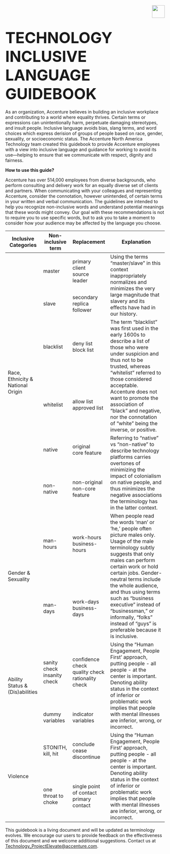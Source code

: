 <img align="right" height="40" src="https://www.accenture.com/t20180820T081710Z__w__/us-en/_acnmedia/Accenture/Dev/Redesign/Acc_Logo_Black_Purple_RGB.png">  
<br /><br />

# <font size="12">**TECHNOLOGY INCLUSIVE <br />LANGUAGE GUIDEBOOK**</font>

As an organization, Accenture believes in building an inclusive workplace and contributing to a world where equality thrives. Certain terms or expressions can unintentionally harm, perpetuate damaging stereotypes, and insult people. Inclusive language avoids bias, slang terms, and word choices which express derision of groups of people based on race, gender, sexuality, or socioeconomic status.  The Accenture North America Technology team created this guidebook to provide Accenture employees with a view into inclusive language and guidance for working to avoid its use—helping to ensure that we communicate with respect, dignity and fairness.

**How to use this guide?**

Accenture has over 514,000 employees from diverse backgrounds, who perform consulting and delivery work for an equally diverse set of clients and partners. When communicating with your colleagues and representing Accenture, consider the connotation, however unintended, of certain terms in your written and verbal communication. The guidelines are intended to help you recognize non-inclusive words and understand potential meanings that these words might convey. Our goal with these recommendations is not to require you to use specific words, but to ask you to take a moment to consider how your audience may be affected by the language you choose.

<table>
    <thead>
        <tr>
            <th>Inclusive Categories</th>
            <th>Non-inclusive term</th>
            <th>Replacement</th>
            <th>Explanation</th>
        </tr>
    </thead>
    <tbody>
        <tr>
            <td rowspan=6>Race, Ethnicity & National Origin</td>
            <td>master</td>
            <td>primary <br />client <br />source <br />leader</td>
            <td rowspan=2>Using the terms “master/slave” in this context inappropriately normalizes and minimizes the very large magnitude that slavery and its effects have had in our history.</td>
        </tr>
        <tr>
            <td>slave</td>
            <td>secondary <br />replica <br />follower</td>
        </tr>
        <tr>
            <td>blacklist</td>
            <td>deny list <br />block list</td>
            <td rowspan=2>The term “blacklist” was first used in the early 1600s to describe a list of those who were under suspicion and thus not to be trusted, whereas “whitelist” referred to those considered acceptable.  Accenture does not want to promote the association of “black” and negative, nor the connotation of “white” being the inverse, or positive.</td>
        </tr>
        <tr>
            <td>whitelist</td>
            <td>allow list <br />approved list</td>
        </tr>
        <tr>
            <td>native</td>
            <td>original <br />core feature</td>
            <td rowspan=2>Referring to “native” vs “non-native” to describe technology platforms carries overtones of minimizing the impact of colonialism on native people, and thus minimizes the negative associations the terminology has in the latter context.</td>
        </tr>
        <tr>
            <td>non-native</td>
            <td>non-original <br />non-core feature</td>
        </tr>
        <tr>
            <td rowspan=2>Gender & Sexuality</td>
            <td>man-hours</td>
            <td>work-hours <br />business-hours</td>
            <td rowspan=2>When people read the words ‘man’ or ‘he,’ people often picture males only. Usage of the male terminology subtly suggests that only males can perform certain work or hold certain jobs. Gender-neutral terms include the whole audience, and thus using terms such as “business executive” instead of “businessman,” or informally, “folks” instead of “guys” is preferable because it is inclusive.</td>
        </tr>
        <tr>
            <td>man-days</td>
            <td>work-days <br />business-days</td>
        </tr>
        <tr>
            <td rowspan=2>Ability Status & (Dis)abilities</td>
            <td>sanity check <br />insanity check</td>
            <td>confidence check <br />quality check <br />rationality check</td>
            <td rowspan=2>Using the “Human Engagement, People First’ approach, putting people  - all people - at the center is 
            important. Denoting ability status in the context of inferior or problematic work implies that people with mental illnesses are inferior, wrong, or incorrect.</td>
        </tr>
        <tr>
            <td>dummy variables</td>
            <td>indicator variables</td>
        </tr>
        <tr>
            <td rowspan=2>Violence</td>
            <td>STONITH, kill, hit</td>
            <td>conclude <br />cease <br />discontinue</td>
            <td rowspan=2>Using the “Human Engagement, People First’ approach, putting people  - all people - at the center is 
            important. Denoting ability status in the context of inferior or problematic work implies that people with mental illnesses are inferior, wrong, or incorrect.</td>
        </tr>
        <tr>
            <td>one throat to choke</td>
            <td>single point of contact <br />primary contact</td>
        </tr>
    </tbody>
</table>


This guidebook is a living document and will be updated as terminology evolves. We encourage our users to provide feedback on the effectiveness of this document and we welcome additional suggestions. Contact us at [Technology\_ProjectElevate@accenture.com](mailto:Technology_ProjectElevate@accenture.com).
